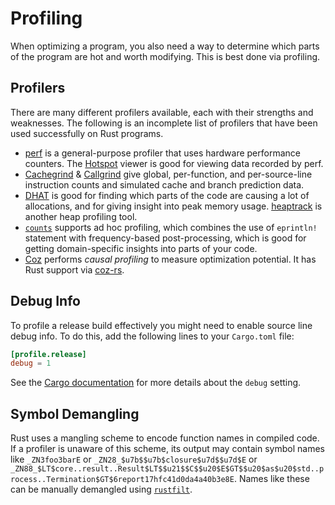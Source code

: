 # Profiling

When optimizing a program, you also need a way to determine which parts of the
program are hot and worth modifying. This is best done via profiling.

## Profilers

There are many different profilers available, each with their strengths and
weaknesses. The following is an incomplete list of profilers that have been
used successfully on Rust programs.
- [perf] is a general-purpose profiler that uses hardware performance counters.
  The [Hotspot] viewer is good for viewing data recorded by perf.
- [Cachegrind] & [Callgrind] give global, per-function, and per-source-line
  instruction counts and simulated cache and branch prediction data.
- [DHAT] is good for finding which parts of the code are causing a lot of
  allocations, and for giving insight into peak memory usage. [heaptrack] is
  another heap profiling tool.
- [`counts`] supports ad hoc profiling, which combines the use of `eprintln!`
  statement with frequency-based post-processing, which is good for getting
  domain-specific insights into parts of your code.
- [Coz] performs *causal profiling* to measure optimization potential. It has
  Rust support via [coz-rs].

[perf]: https://perf.wiki.kernel.org/index.php/Main_Page
[Hotspot]: https://github.com/KDAB/hotspot
[Cachegrind]: https://www.valgrind.org/docs/manual/cg-manual.html
[Callgrind]: https://www.valgrind.org/docs/manual/cl-manual.html
[DHAT]: https://www.valgrind.org/docs/manual/dh-manual.html
[heaptrack]: https://github.com/KDE/heaptrack
[`counts`]: https://github.com/nnethercote/counts/
[Coz]: https://github.com/plasma-umass/coz
[coz-rs]: https://github.com/plasma-umass/coz/tree/master/rust

## Debug Info

To profile a release build effectively you might need to enable source line
debug info. To do this, add the following lines to your `Cargo.toml` file:
```toml
[profile.release]
debug = 1
```
See the [Cargo documentation] for more details about the `debug` setting.

[Cargo documentation]: https://doc.rust-lang.org/cargo/reference/profiles.html#debug

## Symbol Demangling

Rust uses a mangling scheme to encode function names in compiled code. If a
profiler is unaware of this scheme, its output may contain symbol names like
`_ZN3foo3barE` or `_ZN28_$u7b$$u7b$closure$u7d$$u7d$E` or
`_ZN88_$LT$core..result..Result$LT$$u21$$C$$u20$E$GT$$u20$as$u20$std..process..Termination$GT$6report17hfc41d0da4a40b3e8E`.
Names like these can be manually demangled using [`rustfilt`].

[`rustfilt`]: https://crates.io/crates/rustfilt
